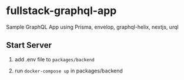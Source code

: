 # fullstack-graphql-app
Sample GraphQL App using Prisma, envelop, graphql-helix, nextjs, urql


## Start Server

1. add .env file to `packages/backend`

2. run `docker-compose up` in packages/backend
